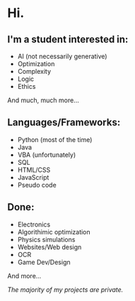 # Hi.
## I'm a student interested in:
- AI (not necessarily generative)
- Optimization
- Complexity
- Logic
- Ethics

And much, much more...

## Languages/Frameworks:
- Python (most of the time)
- Java
- VBA (unfortunately)
- SQL
- HTML/CSS
- JavaScript
- Pseudo code

## Done:
- Electronics
- Algorithimic optimization
- Physics simulations
- Websites/Web design
- OCR
- Game Dev/Design

And more...


*The majority of my projects are private.*
<!--
**DreamingElectricSheep/DreamingElectricSheep** is a ✨ _special_ ✨ repository because its `README.md` (this file) appears on your GitHub profile.

Here are some ideas to get you started:

- 🔭 I’m currently working on ...
- 🌱 I’m currently learning ...
- 👯 I’m looking to collaborate on ...
- 🤔 I’m looking for help with ...
- 💬 Ask me about ...
- 📫 How to reach me: ...
- 😄 Pronouns: ...
- ⚡ Fun fact: ...
-->
